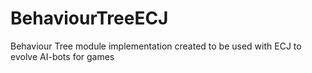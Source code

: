 # BehaviourTreeECJ
Behaviour Tree module implementation created to be used with ECJ to evolve AI-bots for games
